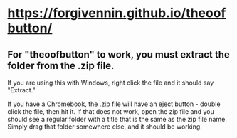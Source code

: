 # https://forgivennin.github.io/theoofbutton/
For "theoofbutton" to work, you must extract the folder from the .zip file.
-
If you are using this with Windows, right click the file and it should say "Extract."

If you have a Chromebook, the .zip file will have an eject button - double click the file, then hit it.
If that does not work, open the zip file and you should see a regular folder with a title that is the same as the zip file name.
Simply drag that folder somewhere else, and it should be working.
